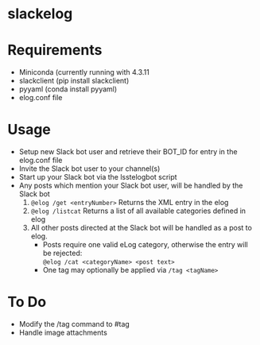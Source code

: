 # slackelog

# Requirements
- Miniconda (currently running with 4.3.11
- slackclient  (pip install slackclient)
- pyyaml  (conda install pyyaml)
- elog.conf file  

# Usage
- Setup new Slack bot user and retrieve their BOT_ID for entry in the elog.conf file
- Invite the Slack bot user to your channel(s)
- Start up your Slack bot via the lsstelogbot script
- Any posts which mention your Slack bot user, will be handled by the Slack bot
  1. `@elog /get <entryNumber>`   Returns the XML entry in the elog
  2. `@elog /listcat`  Returns a list of all available categories defined in elog
  3. All other posts directed at the Slack bot will be handled as a post to elog.
      - Posts require one valid eLog category, otherwise the entry will be rejected:  
      `@elog /cat <categoryName> <post text>`
      - One tag may optionally be applied via `/tag <tagName>`
   
# To Do
- Modify the /tag command to #tag
- Handle image attachments
